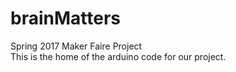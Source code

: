 # brainMatters
Spring 2017 Maker Faire Project    
This is the home of the arduino code for our project. 

